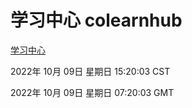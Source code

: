# 学习中心 colearnhub
[学习中心](http://27.19.33.125:56308/colearnhub/)

2022年 10月 09日 星期日 15:20:03 CST

2022年 10月 09日 星期日 07:20:03 GMT
